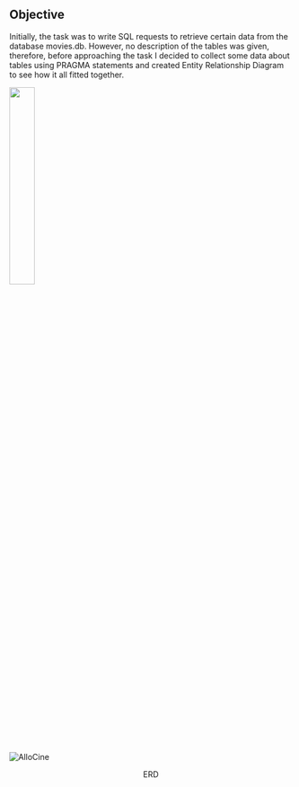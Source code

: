 ## Objective  
Initially, the task was to write SQL requests to retrieve certain data from the database movies.db. However, no description of the tables was given, therefore, before approaching the task I decided to collect some data about tables using PRAGMA statements and created Entity Relationship Diagram to see how it all fitted together.  

<img width="30%" src="https://user-images.githubusercontent.com/84927906/228920855-45466766-a3cf-489c-8965-8ecf4246a9ce.PNG">

![AlloCine](https://user-images.githubusercontent.com/84927906/228920367-bd34e38a-0418-4b16-b85a-14cb637f238e.png)
<div>
  <p align="center">ERD<p>
</div>
